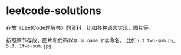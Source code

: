 # leetcode-solutions
存放《LeetCode题解书》的资料，比如各种语言实现，图片等。

按照章节存放，图片和代码以`章.节.name.扩展`命名， 比如`5.3.two-sum.py`, `5.3..1two-sum.jpg`
